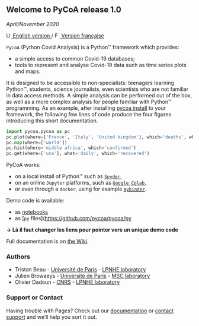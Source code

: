 ## Welcome to PyCoA release 1.0

_April/November 2020_

[<img src="https://github.com/pycoa/pycoa.github.io/fig/UK.png" height="14px" alt="UK flag"> English  version ](https://github.com/pycoa/pycoa.github.io/README.md) / 
[ <img src="https://github.com/pycoa/pycoa.github.io/fig/FR.png" height="14px" alt="FR flag"> Version française ](https://github.com/pycoa/pycoa.github.io/README_FR.md)


`PyCoA` (Python Covid Analysis) is a Python™ framework which provides:
- a simple access to common Covid-19 databases;
- tools to represent and analyse Covid-19 data such as time series plots and maps.

It is designed to be accessible to non-specialists: teenagers learning Python™, students, science journalists, even scientists who are not familiar in data access methods. A simple analysis can be performed out of the box, as well as a more complex analysis for people familiar with Python™ programming. As an example, after installing [pycoa install](https://github.com/pycoa/pycoa.github.io/wiki/Install) to your framework, the following few lines of code produce the four figures introducing this short documentation.

```python
import pycoa.pycoa as pc
pc.plot(where=['France', 'Italy', 'United kingdom'], which='deaths', what='cumul')
pc.map(where=['world'])
pc.hist(where='middle africa', which='confirmed')
pc.get(where=['usa'], what='daily', which='recovered')
```

PyCoA works:
- on a local install of Python™ such as [`Spyder`](https://www.spyder-ide.org/),
- on an online `Jupyter` platforms, such as [`Google Colab`](https://colab.research.google.com/),
- or even through a `docker`, using for example [`mybinder`](https://mybinder.org/).

Demo code is available: 
- as [notebooks](https://github.com/pycoa/pycoa/pycoa-notebooks)
- as [`py` files](https://github.com/pycoa/pycoa/py

**-> Là il faut changer les liens pour pointer vers un unique demo code**

Full documentation is on [the Wiki](https://github.com/pycoa/pycoa/pycoa/wiki/Home).

### Authors

* Tristan Beau - [Université de Paris](http://u-paris.fr) - [LPNHE laboratory](http://lpnhe.in2p3.fr/)
* Julien Browaeys - [Université de Paris](http://u-paris.fr) - [MSC laboratory](http://www.msc.univ-paris-diderot.fr/)
* Olivier Dadoun - [CNRS](http://cnrs.fr) - [LPNHE laboratory](http://lpnhe.in2p3.fr/)



### Support or Contact

Having trouble with Pages? Check out our [documentation](https://docs.github.com/categories/github-pages-basics/) or [contact support](https://github.com/contact) and we’ll help you sort it out.
